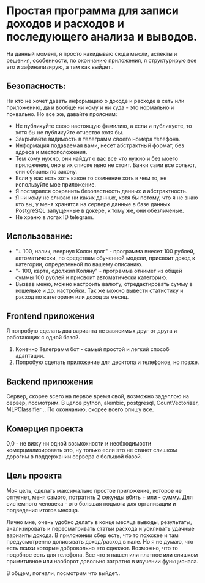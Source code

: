 # Простая программа для записи доходов и расходов и последующего анализа и выводов.


На данный момент, я просто накидываю сюда мысли, аспекты и решения, особенности, по окончанию приложения, я структурирую все это и зафинализирую, а там как выйдет..


## Безопасность:

 Ни кто не хочет давать информацию о доходе и расходе в сеть или приложению, да и вообще ни кому и ни куда - это нормально и похвально. Но все же, давайте проясним:

 - Не публикуйте свою настоящую фамилию, а если и публикуете, то хотя бы не публикуйте отчество хотя бы.
 - Закрывайте видимость в телеграмм своего номера телефона.
 - Информация подаваемая вами, несет абстрактный формат, без адреса и местоположения.
 - Тем кому нужно, они найдут о вас все что нужно и без моего приложения, оно в их списке явно не стоит. Банки сами все сольют, они обязаны по закону.
 - Если у вас есть хоть какое то сомнение хоть в чем то, не используйте мое приложение.
 - Я постарался сохранить безопастность данных и абстрактность.
 - Я ни кому не сливаю ни каких данных, хотя бы потому, что я не знаю кто вы, у меня хранятся на сервере данные в базе данных PostgreSQL запущенные в докере, к тому же, они обезличеные.
 - Не храню в логах ID telegram.

 ## Использование: 

 - "+ 100, налик, веернул Колян долг" - программа внесет 100 рублей, автоматически, по средствам обученной модели, присвоит доход к категории, определенной по вашему описанию.
 - "- 100, карта, одолжил Коляну"  - программа отнимет из общей суммы 100 рублей и присвоит автоматически категорию.
 - Вызвав меню, можно настроить валюту, отредактировать сумму в кошельке и др. настройки. Так же можно вывести статистику и расход по категориям или доход за месяц.


## Frontend приложения

Я попробую сделать два варианта не зависимых друг от друга и работающих с одной базой. 

1. Конечно Телеграмм бот - самый простой и легкий способ адаптации.
2. Попробую сделать приложение для десктопа и телефонов, но позже.


## Backend приложения

Сервер, скорее всего на первое время свой, возможно задеплою на сервер, посмотрим. В целов python, alembic, postgresql, CountVectorizer, MLPClassifier .. По окончанию, скорее всего опишу все.


## Комерция проекта

0,0 - не вижу ни одной возможности и необходимости комерциализировать это, ну только если это не станет слишком дорогим в поддержании сервера с большой базой.


## Цель проекта

Моя цель, сделать максимально простое приложение, которое не отпугнет, меня самого, потратить 2 секунды вбить + или - сумму. Для системного человека - это большая подмога для организации и подведения итогов месяца.

Лично мне, очень удобно делать в конце месяца выводы, результаты, анализировать и пересматривать статьи расхода и усиливать удачные варианты дохода. В приложении cбeр есть, что то похожее и там предусмотренно дописывать доход/расход в нале. Но я не думаю, что есть психи которые добровольно это сделают. Возможно, что то подобное есть для телефона. Все что я нашел или платное или слишком примитивное или наоборот довольно затратно в изучении функционала.

В общем, погнали, посмотрим что выйдет..